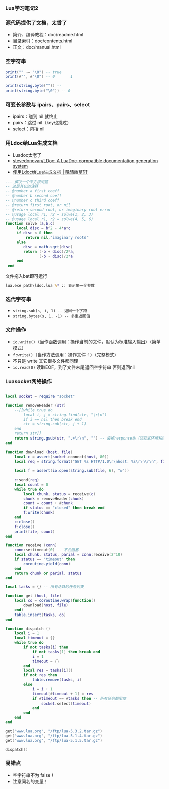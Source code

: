 ### Lua学习笔记2

### 源代码提供了文档，太香了

* 简介、编译教程：doc/readme.html
* 目录索引：doc/contents.html
* 正文：doc/manual.html

### 空字符串

```lua
print("" ~= "\0") -- true
print(#"", #"\0") -- 0       1

print(string.byte("")) -- 
print(string.byte("\0")) -- 0
```

### 可变长参数与 ipairs、pairs、select

* ipairs：碰到 nil 就终止
* pairs：跳过 nil（key也跳过）
* select：包括 nil

### 用Ldoc给Lua生成文档

* Luadoc太老了
* [stevedonovan/LDoc: A LuaDoc-compatible documentation generation system](https://github.com/stevedonovan/Ldoc)
* [使用Ldoc给Lua生成文档 | 晚晴幽草轩](https://www.jeffjade.com/2015/05/17/2015-05-17-lua-ldoc/)

```lua
--- 解决一个平方根问题
-- 这是其它的注释
-- @number a first coeff
-- @number b second coeff
-- @number c third coeff
-- @return first root, or nil
-- @return second root, or imaginary root error
-- @usage local r1, r2 = solve(1, 2, 3)
-- @usage local r1, r2 = solve(4, 5, 6)
function solve (a,b,c)
     local disc = b^2 - 4*a*c
     if disc < 0 then
         return nil,"imaginary roots"
     else
        disc = math.sqrt(disc)
        return (-b + disc)/2*a,
               (-b - disc)/2*a
     end
 end
```

文件拖入bat即可运行

```cmd
lua.exe path\ldoc.lua %* :: 表示第一个参数
```

### 迭代字符串

* `string.sub(s, i, 1) -- 返回一个字符`
* `string.bytes(s, 1, -1) -- 多重返回值`

### 文件操作

* `io.write()`（当作函数调用：操作当前的文件，默认为标准输入输出）（简单模式）
* `f:write()`（当作方法调用：操作文件 f ）（完整模式）
* 不只是 write 其它很多文件都同理
* `io.read(0)` 读取EOF，到了文件末尾返回空字符串 否则返回nil

### Luasocket网络操作

```lua

local socket = require "socket"

function removeHeader (str)
	--[[while true do
		local i, j = string.find(str, "\r\n")
		if i == nil then break end
		str = string.sub(str, j + 1)
	end
	return str]]
	return string.gsub(str, ".+\r\n", "") -- 去掉response头（交互式环境粘贴则为 ".+\n\n"）
end

function download (host, file)
	local c = assert(socket.connect(host, 80))
	local req = string.format("GET %s HTTP/1.0\r\nhost: %s\r\n\r\n", file, host)
	
	local f = assert(io.open(string.sub(file, 6), "w"))
	
	c:send(req)
	local count = 0
	while true do
		local chunk, status = receive(c)
		chunk = removeHeader(chunk)
		count = count + #chunk
		if status == "closed" then break end
		f:write(chunk)
	end
	c:close()
	f:close()
	print(file, count)
end

function receive (conn)
	conn:settimeout(0) -- 不会阻塞
	local chunk, status, parial = conn:receive(2^10)
	if status == "timeout" then
		coroutine.yield(conn)
	end
	return chunk or parial, status
end

local tasks = {} -- 所有活跃的任务列表

function get (host, file)
	local co = coroutine.wrap(function()
		download(host, file)
	end)
	table.insert(tasks, co)
end

function dispatch ()
	local i = 1
	local timeout = {}
	while true do
		if not tasks[i] then
			if not tasks[1] then break end
			i = 1
			timeout = {}
		end
		local res = tasks[i]()
		if not res then
			table.remove(tasks, i)
		else
			i = i + 1
			timeout[#timeout + 1] = res
			if #timeout == #tasks then -- 所有任务都阻塞
				socket.select(timeout)
			end
		end
	end
end

get("www.lua.org", "/ftp/lua-5.3.2.tar.gz")
get("www.lua.org", "/ftp/lua-5.1.4.tar.gz")
get("www.lua.org", "/ftp/lua-5.1.5.tar.gz")

dispatch()
```

### 易错点

* 空字符串不为 false！
* 注意同名的变量！